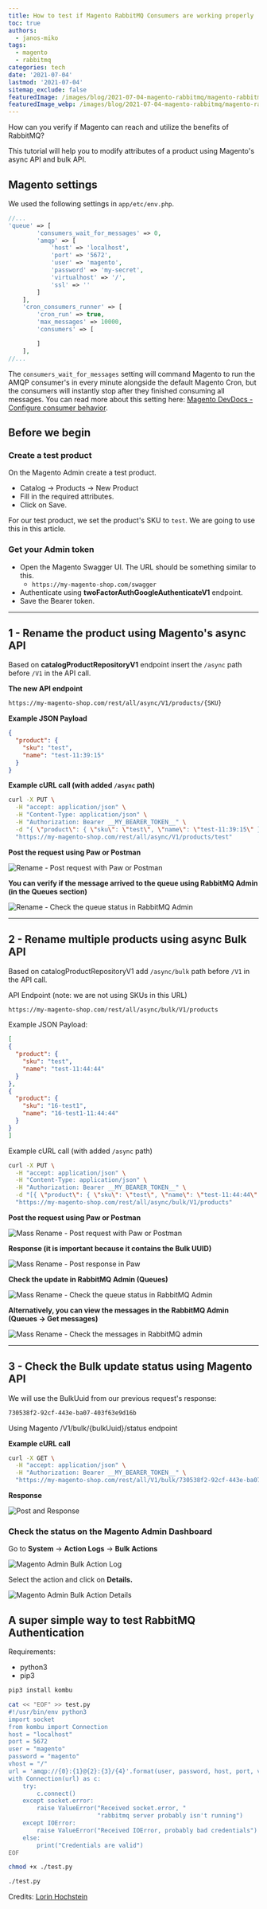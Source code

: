 ```yaml
---
title: How to test if Magento RabbitMQ Consumers are working properly
toc: true
authors:
  - janos-miko
tags:
  - magento
  - rabbitmq
categories: tech
date: '2021-07-04'
lastmod: '2021-07-04'
sitemap_exclude: false
featuredImage: /images/blog/2021-07-04-magento-rabbitmq/magento-rabbitmq.png 
featuredImage_webp: /images/blog/2021-07-04-magento-rabbitmq/magento-rabbitmq.webp
---
```


How can you verify if Magento can reach and utilize the benefits of RabbitMQ?

This tutorial will help you to modify attributes of a product using Magento&apos;s async API and bulk API.

<!--more-->

## Magento settings

We used the following settings in `app/etc/env.php`.

```php
//...
'queue' => [
        'consumers_wait_for_messages' => 0,
        'amqp' => [
            'host' => 'localhost',
            'port' => '5672',
            'user' => 'magento',
            'password' => 'my-secret',
            'virtualhost' => '/',
            'ssl' => ''
        ]
    ],
    'cron_consumers_runner' => [
        'cron_run' => true,
        'max_messages' => 10000,
        'consumers' => [

        ]
    ],
//...
```

The `consumers_wait_for_messages` setting will command Magento to run the AMQP consumer's in every minute alongside the default Magento Cron, but the consumers will instantly stop after they finished consuming all messages. You can read more about this setting here: [Magento DevDocs - Configure consumer behavior](https://devdocs.magento.com/guides/v2.4/install-gde/install/cli/install-cli-subcommands-consumers.html).

## Before we begin

### Create a test product

On the Magento Admin create a test product.

- Catalog → Products → New Product
- Fill in the required attributes.
- Click on Save.

For our test product, we set the product's SKU to `test`.
We are going to use this in this article.

### Get your Admin token

- Open the Magento Swagger UI. The URL should be something similar to this.
  - `https://my-magento-shop.com/swagger`
- Authenticate using **twoFactorAuthGoogleAuthenticateV1** endpoint.
- Save the Bearer token.

---

## 1 - Rename the product using Magento's async API

Based on **catalogProductRepositoryV1** endpoint insert the `/async` path before `/V1` in the API call.

**The new API endpoint**

```bash
https://my-magento-shop.com/rest/all/async/V1/products/{SKU}
```

**Example JSON Payload**

```json
{
  "product": {
    "sku": "test",
    "name": "test-11:39:15"
  }
}
```

**Example cURL call (with added `/async` path)**

```bash
curl -X PUT \
  -H "accept: application/json" \
  -H "Content-Type: application/json" \
  -H "Authorization: Bearer __MY_BEARER_TOKEN__" \
  -d "{ \"product\": { \"sku\": \"test\", \"name\": \"test-11:39:15\" }}" \
  "https://my-magento-shop.com/rest/all/async/V1/products/test"
```

**Post the request using Paw or Postman**

![Rename - Post request with Paw or Postman](/images/blog/2021-07-04-magento-rabbitmq/1-1-rename-post-with-paw.png)

**You can verify if the message arrived to the queue using RabbitMQ Admin (in the Queues section)**

![Rename - Check the queue status in RabbitMQ Admin](/images/blog/2021-07-04-magento-rabbitmq/1-2-rename-rabbitmq-queues.png)

---

## 2 - Rename multiple products using async Bulk API

Based on catalogProductRepositoryV1 add `/async/bulk` path before `/V1` in the API call.

API Endpoint (note: we are not using SKUs in this URL)

```bash
https://my-magento-shop.com/rest/all/async/bulk/V1/products
```

Example JSON Payload:

```json
[
{
  "product": {
    "sku": "test",
    "name": "test-11:44:44"
  }
},
{
  "product": {
    "sku": "16-test1",
    "name": "16-test1-11:44:44"
  }
}
]
```

Example cURL call (with added `/async` path)

```bash
curl -X PUT \
  -H "accept: application/json" \
  -H "Content-Type: application/json" \
  -H "Authorization: Bearer __MY_BEARER_TOKEN__" \
  -d "[{ \"product\": { \"sku\": \"test\", \"name\": \"test-11:44:44\" }},{ \"product\": { \"sku\": \"16-test1\", \"name\": \"16-test1-11:44:44\" }}]" \
  "https://my-magento-shop.com/rest/all/async/bulk/V1/products"
```

**Post the request using Paw or Postman**

![Mass Rename - Post request with Paw or Postman](/images/blog/2021-07-04-magento-rabbitmq/2-1-mass-rename-post-with-paw.png)

**Response (it is important because it contains the Bulk UUID)**

![Mass Rename - Post response in Paw](/images/blog/2021-07-04-magento-rabbitmq/2-2-mass-rename-response-bulk-uuid.png)

**Check the update in RabbitMQ Admin (Queues)**

![Mass Rename - Check the queue status in RabbitMQ Admin](/images/blog/2021-07-04-magento-rabbitmq/2-3-mass-rename-rabbitmq-queues.png)

**Alternatively, you can view the messages in the RabbitMQ Admin (Queues → Get messages)**

![Mass Rename - Check the messages in RabbitMQ admin](/images/blog/2021-07-04-magento-rabbitmq/2-4-mass-rename-messages-in-the-queue.png)

---

## 3 - Check the Bulk update status using Magento API

We will use the BulkUuid from our previous request's response:

```bash
730538f2-92cf-443e-ba07-403f63e9d16b
```

Using Magento /V1/bulk/{bulkUuid}/status endpoint

**Example cURL call**

```bash
curl -X GET \
  -H "accept: application/json" \
  -H "Authorization: Bearer __MY_BEARER_TOKEN__" \
  "https://my-magento-shop.com/rest/all/V1/bulk/730538f2-92cf-443e-ba07-403f63e9d16b/status"
```

**Response**

![Post and Response](/images/blog/2021-07-04-magento-rabbitmq/3-1-post-response.png)

### Check the status on the Magento Admin Dashboard

Go to **System** → **Action Logs** → **Bulk Actions**

![Magento Admin Bulk Action Log](/images/blog/2021-07-04-magento-rabbitmq/3-2-magento-admin-bulk-action-log.png)

Select the action and click on **Details.**

![Magento Admin Bulk Action Details](/images/blog/2021-07-04-magento-rabbitmq/3-3-magento-admin-action-details.png)

## A super simple way to test RabbitMQ Authentication

Requirements:
  - python3
  - pip3

```bash
pip3 install kombu

cat << "EOF" >> test.py
#!/usr/bin/env python3
import socket
from kombu import Connection
host = "localhost"
port = 5672
user = "magento"
password = "magento"
vhost = "/"
url = 'amqp://{0}:{1}@{2}:{3}/{4}'.format(user, password, host, port, vhost)
with Connection(url) as c:
    try:
        c.connect()
    except socket.error:
        raise ValueError("Received socket.error, "
                         "rabbitmq server probably isn't running")
    except IOError:
        raise ValueError("Received IOError, probably bad credentials")
    else:
        print("Credentials are valid")
EOF

chmod +x ./test.py

./test.py
```

Credits: [Lorin Hochstein](https://stackoverflow.com/a/17950138)
